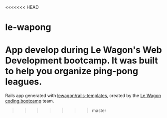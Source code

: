 <<<<<<< HEAD
# le-wapong
App develop during Le Wagon's Web Development bootcamp. It was built to help you organize ping-pong leagues.
=======
Rails app generated with [lewagon/rails-templates](https://github.com/lewagon/rails-templates), created by the [Le Wagon coding bootcamp](https://www.lewagon.com) team.
>>>>>>> master
